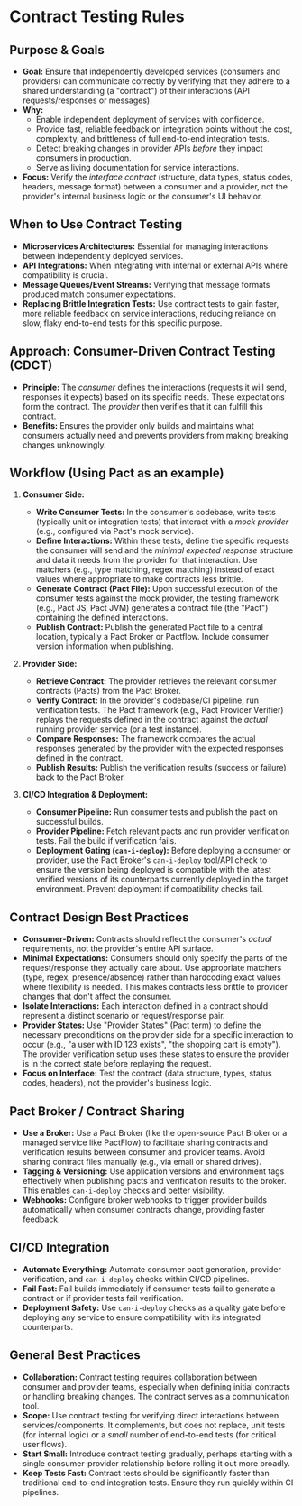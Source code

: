 # Contract Testing Rules

## Purpose & Goals

* **Goal:** Ensure that independently developed services (consumers and providers) can communicate correctly by verifying that they adhere to a shared understanding (a "contract") of their interactions (API requests/responses or messages).
* **Why:**
    * Enable independent deployment of services with confidence.
    * Provide fast, reliable feedback on integration points without the cost, complexity, and brittleness of full end-to-end integration tests.
    * Detect breaking changes in provider APIs *before* they impact consumers in production.
    * Serve as living documentation for service interactions.
* **Focus:** Verify the *interface contract* (structure, data types, status codes, headers, message format) between a consumer and a provider, not the provider's internal business logic or the consumer's UI behavior.

## When to Use Contract Testing

* **Microservices Architectures:** Essential for managing interactions between independently deployed services.
* **API Integrations:** When integrating with internal or external APIs where compatibility is crucial.
* **Message Queues/Event Streams:** Verifying that message formats produced match consumer expectations.
* **Replacing Brittle Integration Tests:** Use contract tests to gain faster, more reliable feedback on service interactions, reducing reliance on slow, flaky end-to-end tests for this specific purpose.

## Approach: Consumer-Driven Contract Testing (CDCT)

* **Principle:** The *consumer* defines the interactions (requests it will send, responses it expects) based on its specific needs. These expectations form the contract. The *provider* then verifies that it can fulfill this contract.
* **Benefits:** Ensures the provider only builds and maintains what consumers actually need and prevents providers from making breaking changes unknowingly.

## Workflow (Using Pact as an example)

1.  **Consumer Side:**
    * **Write Consumer Tests:** In the consumer's codebase, write tests (typically unit or integration tests) that interact with a *mock provider* (e.g., configured via Pact's mock service).
    * **Define Interactions:** Within these tests, define the specific requests the consumer will send and the *minimal expected response* structure and data it needs from the provider for that interaction. Use matchers (e.g., type matching, regex matching) instead of exact values where appropriate to make contracts less brittle.
    * **Generate Contract (Pact File):** Upon successful execution of the consumer tests against the mock provider, the testing framework (e.g., Pact JS, Pact JVM) generates a contract file (the "Pact") containing the defined interactions.
    * **Publish Contract:** Publish the generated Pact file to a central location, typically a Pact Broker or Pactflow. Include consumer version information when publishing.

2.  **Provider Side:**
    * **Retrieve Contract:** The provider retrieves the relevant consumer contracts (Pacts) from the Pact Broker.
    * **Verify Contract:** In the provider's codebase/CI pipeline, run verification tests. The Pact framework (e.g., Pact Provider Verifier) replays the requests defined in the contract against the *actual* running provider service (or a test instance).
    * **Compare Responses:** The framework compares the actual responses generated by the provider with the expected responses defined in the contract.
    * **Publish Results:** Publish the verification results (success or failure) back to the Pact Broker.

3.  **CI/CD Integration & Deployment:**
    * **Consumer Pipeline:** Run consumer tests and publish the pact on successful builds.
    * **Provider Pipeline:** Fetch relevant pacts and run provider verification tests. Fail the build if verification fails.
    * **Deployment Gating (`can-i-deploy`):** Before deploying a consumer or provider, use the Pact Broker's `can-i-deploy` tool/API check to ensure the version being deployed is compatible with the latest verified versions of its counterparts currently deployed in the target environment. Prevent deployment if compatibility checks fail.

## Contract Design Best Practices

* **Consumer-Driven:** Contracts should reflect the consumer's *actual* requirements, not the provider's entire API surface.
* **Minimal Expectations:** Consumers should only specify the parts of the request/response they actually care about. Use appropriate matchers (type, regex, presence/absence) rather than hardcoding exact values where flexibility is needed. This makes contracts less brittle to provider changes that don't affect the consumer.
* **Isolate Interactions:** Each interaction defined in a contract should represent a distinct scenario or request/response pair.
* **Provider States:** Use "Provider States" (Pact term) to define the necessary preconditions on the provider side for a specific interaction to occur (e.g., "a user with ID 123 exists", "the shopping cart is empty"). The provider verification setup uses these states to ensure the provider is in the correct state before replaying the request.
* **Focus on Interface:** Test the contract (data structure, types, status codes, headers), not the provider's business logic.

## Pact Broker / Contract Sharing

* **Use a Broker:** Use a Pact Broker (like the open-source Pact Broker or a managed service like PactFlow) to facilitate sharing contracts and verification results between consumer and provider teams. Avoid sharing contract files manually (e.g., via email or shared drives).
* **Tagging & Versioning:** Use application versions and environment tags effectively when publishing pacts and verification results to the broker. This enables `can-i-deploy` checks and better visibility.
* **Webhooks:** Configure broker webhooks to trigger provider builds automatically when consumer contracts change, providing faster feedback.

## CI/CD Integration

* **Automate Everything:** Automate consumer pact generation, provider verification, and `can-i-deploy` checks within CI/CD pipelines.
* **Fail Fast:** Fail builds immediately if consumer tests fail to generate a contract or if provider tests fail verification.
* **Deployment Safety:** Use `can-i-deploy` checks as a quality gate before deploying any service to ensure compatibility with its integrated counterparts.

## General Best Practices

* **Collaboration:** Contract testing requires collaboration between consumer and provider teams, especially when defining initial contracts or handling breaking changes. The contract serves as a communication tool.
* **Scope:** Use contract testing for verifying direct interactions between services/components. It complements, but does not replace, unit tests (for internal logic) or a *small* number of end-to-end tests (for critical user flows).
* **Start Small:** Introduce contract testing gradually, perhaps starting with a single consumer-provider relationship before rolling it out more broadly.
* **Keep Tests Fast:** Contract tests should be significantly faster than traditional end-to-end integration tests. Ensure they run quickly within CI pipelines.
